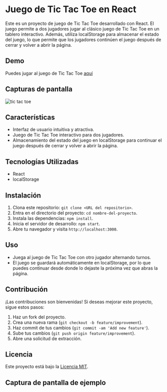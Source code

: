 # Juego de Tic Tac Toe en React

Este es un proyecto de juego de Tic Tac Toe desarrollado con React. El juego permite a dos jugadores jugar al clásico juego de Tic Tac Toe en un tablero interactivo. Además, utiliza localStorage para almacenar el estado del juego, lo que permite que los jugadores continúen el juego después de cerrar y volver a abrir la página.

## Demo

Puedes jugar al juego de Tic Tac Toe [aquí](https://liblack99.github.io/Tasks-machine/) 

## Capturas de pantalla

![tic tac toe](https://i.imgur.com/jWSTgi8.png)

## Características

- Interfaz de usuario intuitiva y atractiva.
- Juego de Tic Tac Toe interactivo para dos jugadores.
- Almacenamiento del estado del juego en localStorage para continuar el juego después de cerrar y volver a abrir la página.

## Tecnologías Utilizadas

- React
- localStorage

## Instalación

1. Clona este repositorio: `git clone <URL del repositorio>`.
2. Entra en el directorio del proyecto: `cd nombre-del-proyecto`.
3. Instala las dependencias: `npm install`.
4. Inicia el servidor de desarrollo: `npm start`.
5. Abre tu navegador y visita `http://localhost:3000`.

## Uso

- Juega al juego de Tic Tac Toe con otro jugador alternando turnos.
- El juego se guardará automáticamente en localStorage, por lo que puedes continuar desde donde lo dejaste la próxima vez que abras la página.

## Contribución

¡Las contribuciones son bienvenidas! Si deseas mejorar este proyecto, sigue estos pasos:

1. Haz un fork del proyecto.
2. Crea una nueva rama (`git checkout -b feature/improvement`).
3. Haz commit de tus cambios (`git commit -am 'Add new feature'`).
4. Sube tus cambios (`git push origin feature/improvement`).
5. Abre una solicitud de extracción.

## Licencia

Este proyecto está bajo la [Licencia MIT](LICENSE).

## Captura de pantalla de ejemplo



